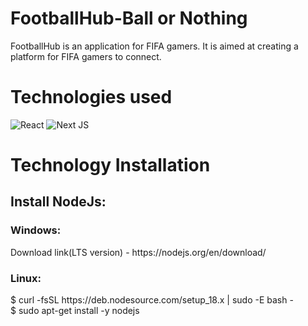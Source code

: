 # FootballHub-Ball or Nothing

FootballHub is an application for FIFA gamers. It is aimed at creating a platform for FIFA gamers to connect.


<h1>Technologies used</h1>

![React](https://img.shields.io/badge/react-%2320232a.svg?style=for-the-badge&logo=react&logoColor=%2361DAFB)
![Next JS](https://img.shields.io/badge/Next-black?style=for-the-badge&logo=next.js&logoColor=white)

<h1> Technology Installation </h1>
<h2>Install NodeJs: </h2> 
<h3>Windows:</h3>
Download link(LTS version) - https://nodejs.org/en/download/ 
<h3> Linux: </h3>
$ curl -fsSL https://deb.nodesource.com/setup_18.x | sudo -E bash - <br>
$ sudo apt-get install -y nodejs




 


